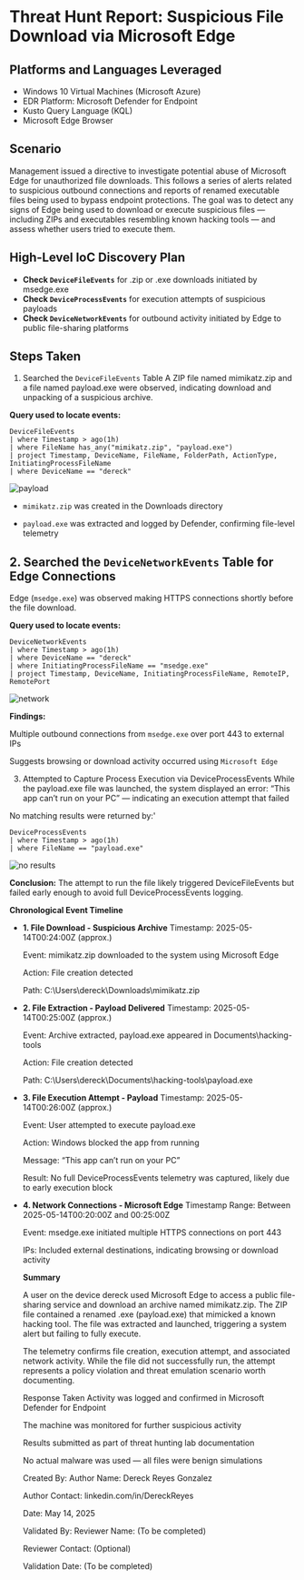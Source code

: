 # Threat Hunt Report: Suspicious File Download via Microsoft Edge

## Platforms and Languages Leveraged
- Windows 10 Virtual Machines (Microsoft Azure)
- EDR Platform: Microsoft Defender for Endpoint
- Kusto Query Language (KQL)
- Microsoft Edge Browser

## Scenario
Management issued a directive to investigate potential abuse of Microsoft Edge for unauthorized file downloads. This follows a series of alerts related to suspicious outbound connections and reports of renamed executable files being used to bypass endpoint protections.
The goal was to detect any signs of Edge being used to download or execute suspicious files — including ZIPs and executables resembling known hacking tools — and assess whether users tried to execute them.

## High-Level IoC Discovery Plan
- **Check `DeviceFileEvents`** for .zip or .exe downloads initiated by msedge.exe
- **Check `DeviceProcessEvents`** for execution attempts of suspicious payloads
- **Check `DeviceNetworkEvents`** for outbound activity initiated by Edge to public file-sharing platforms

## Steps Taken
1. Searched the `DeviceFileEvents` Table
A ZIP file named mimikatz.zip and a file named payload.exe were observed, indicating download and unpacking of a suspicious archive.

**Query used to locate events:**
``` kql
DeviceFileEvents
| where Timestamp > ago(1h)
| where FileName has_any("mimikatz.zip", "payload.exe")
| project Timestamp, DeviceName, FileName, FolderPath, ActionType, InitiatingProcessFileName
| where DeviceName == "dereck"
```

![payload](https://github.com/user-attachments/assets/0ac0f596-90e0-44f3-8c2e-5825dcca6569)

  - `mimikatz.zip` was created in the Downloads directory

  - `payload.exe` was extracted and logged by Defender, confirming file-level telemetry

## 2. Searched the `DeviceNetworkEvents` Table for Edge Connections
Edge (`msedge.exe`) was observed making HTTPS connections shortly before the file download.

**Query used to locate events:**

```kql
DeviceNetworkEvents
| where Timestamp > ago(1h)
| where DeviceName == "dereck"
| where InitiatingProcessFileName == "msedge.exe"
| project Timestamp, DeviceName, InitiatingProcessFileName, RemoteIP, RemotePort
```

![network](https://github.com/user-attachments/assets/2bd10201-38b6-4b3d-a4ea-cfc43a5243f6)

**Findings:**

Multiple outbound connections from `msedge.exe` over port 443 to external IPs

Suggests browsing or download activity occurred using `Microsoft Edge`

3. Attempted to Capture Process Execution via DeviceProcessEvents
While the payload.exe file was launched, the system displayed an error:
“This app can’t run on your PC” — indicating an execution attempt that failed

No matching results were returned by:'
```kql
DeviceProcessEvents
| where Timestamp > ago(1h)
| where FileName == "payload.exe"
```
![no results](https://github.com/user-attachments/assets/e2dcdc35-acc1-41e3-9b9f-722647c08e46)


**Conclusion:**
The attempt to run the file likely triggered DeviceFileEvents but failed early enough to avoid full DeviceProcessEvents logging.


**Chronological Event Timeline**

- **1. File Download - Suspicious Archive**
  Timestamp: 2025-05-14T00:24:00Z (approx.)

  Event: mimikatz.zip downloaded to the system using Microsoft Edge

  Action: File creation detected

  Path: C:\Users\dereck\Downloads\mimikatz.zip

- **2. File Extraction - Payload Delivered**
  Timestamp: 2025-05-14T00:25:00Z (approx.)

  Event: Archive extracted, payload.exe appeared in Documents\hacking-tools

  Action: File creation detected

  Path: C:\Users\dereck\Documents\hacking-tools\payload.exe

- **3. File Execution Attempt - Payload**
  Timestamp: 2025-05-14T00:26:00Z (approx.)

  Event: User attempted to execute payload.exe

  Action: Windows blocked the app from running

  Message: “This app can’t run on your PC”

  Result: No full DeviceProcessEvents telemetry was captured, likely due to early execution block

- **4. Network Connections - Microsoft Edge**
   Timestamp Range: Between 2025-05-14T00:20:00Z and 00:25:00Z

   Event: msedge.exe initiated multiple HTTPS connections on port 443

   IPs: Included external destinations, indicating browsing or download activity

  **Summary**

  A user on the device dereck used Microsoft Edge to access a public file-sharing service and download an archive named mimikatz.zip. The ZIP file contained a renamed .exe (payload.exe) that mimicked a known hacking tool. The file was extracted and launched, 
  triggering a system alert but failing to fully execute.

  The telemetry confirms file creation, execution attempt, and associated network activity. While the file did not successfully run, the attempt represents a policy violation and threat emulation scenario worth documenting.

  Response Taken
  Activity was logged and confirmed in Microsoft Defender for Endpoint

  The machine was monitored for further suspicious activity

  Results submitted as part of threat hunting lab documentation

  No actual malware was used — all files were benign simulations

  Created By:
  Author Name: Dereck Reyes Gonzalez

  Author Contact: linkedin.com/in/DereckReyes

  Date: May 14, 2025

  Validated By:
  Reviewer Name: (To be completed)

  Reviewer Contact: (Optional)

  Validation Date: (To be completed)





